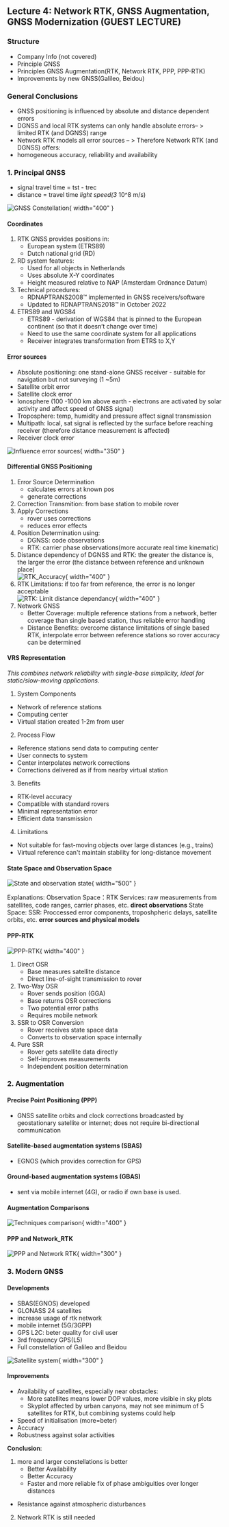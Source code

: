 ## Lecture 4: Network RTK, GNSS Augmentation, GNSS Modernization (GUEST LECTURE)

### Structure

- Company Info (not covered)
- Principle GNSS
- Principles GNSS Augmentation(RTK, Network RTK, PPP, PPP-RTK)
- Improvements by new GNSS(Galileo, Beidou)

### General Conclusions

- GNSS positioning is influenced by absolute and distance dependent errors
- DGNSS and local RTK systems can only handle absolute errors– > limited RTK (and DGNSS) range
- Network RTK models all error sources
– > Therefore Network RTK (and DGNSS) offers:
- homogeneous accuracy, reliability and availability

### 1. Principal GNSS

- signal travel time = tst - trec
- distance = travel time *light speed(3* 10^8 m/s)

![GNSS Constellation](../../../images/lecture4_gnss.png){ width="400" }

#### Coordinates

1. RTK GNSS provides positions in:
   - European system (ETRS89)
   - Dutch national grid (RD)
2. RD system features:
   - Used for all objects in Netherlands
   - Uses absolute X-Y coordinates
   - Height measured relative to NAP (Amsterdam Ordnance Datum)
3. Technical procedures:
   - RDNAPTRANS2008™ implemented in GNSS receivers/software
   - Updated to RDNAPTRANS2018™ in October 2022
4. ETRS89 and WGS84
   - ETRS89 - derivation of WGS84 that is pinned to the European continent (so that it doesn’t change over time)
   - Need to use the same coordinate system for all applications
   - Receiver integrates transformation from ETRS to X,Y

#### Error sources

- Absolute positioning: one stand-alone GNSS receiver - suitable for navigation but not surveying (1 ~5m)
- Satellite orbit error
- Satellite clock error
- Ionosphere (100 -1000 km above earth - electrons are activated by solar activity and affect speed of GNSS signal)
- Troposphere: temp, humidity and pressure affect signal transmission
- Multipath: local, sat signal is reflected by the surface before reaching receiver (therefore distance measurement is affected)
- Receiver clock error

![Influence error sources](../../../images/influence_error_sources.png){ width="350" }

#### Differential GNSS Positioning

1. Error Source Determination
   - calculates errors at known pos
   - generate corrections
2. Correction Transmition: from base station to mobile rover
3. Apply Corrections
   - rover uses corrections
   - reduces error effects
4. Position Determination using:
   - DGNSS: code observations
   - RTK: carrier phase observations(more accurate real time kinematic)
5. Distance dependency of DGNSS and RTK: the greater the distance is, the larger the error (the distance between reference and unknown place)  
   ![RTK_Accuracy](../../../images/RTK_accuracy.png){ width="400" }
6. RTK Limitations: if too far from reference, the error is no longer acceptable  
   ![RTK: Limit distance dependancy](../../../images/RTK_limit_distance.png){ width="400" }
7. Network GNSS
   - Better Coverage: multiple reference stations from a network, better coverage than single based station, thus reliable error handling
   - Distance Benefits: overcome distance limitations of single based RTK, interpolate error between reference stations so rover accuracy can be determined

#### VRS Representation

*This combines network reliability with single-base simplicity, ideal for static/slow-moving applications.*

1. System Components

- Network of reference stations
- Computing center
- Virtual station created 1-2m from user

2. Process Flow

- Reference stations send data to computing center
- User connects to system
- Center interpolates network corrections
- Corrections delivered as if from nearby virtual station

3. Benefits

- RTK-level accuracy
- Compatible with standard rovers
- Minimal representation error
- Efficient data transmission

4. Limitations

- Not suitable for fast-moving objects over large distances (e.g., trains)
- Virtual reference can't maintain stability for long-distance movement

#### State Space and Observation Space

![State and observation state](../../../images/state_observation_state.png){ width="500" }

Explanations: Observation Space：RTK Services: raw measurements from satellites, code ranges, carrier phases, etc. **direct observations**
State Space: SSR: Proccessed error components, troposhpheric delays, satellite orbits, etc. **error sources and physical models**

#### PPP-RTK

![PPP-RTK](../../../images/PPP-RTK.png){ width="400" }

1. Direct OSR
   - Base measures satellite distance
   - Direct line-of-sight transmission to rover
2. Two-Way OSR
   - Rover sends position (GGA)
   - Base returns OSR corrections
   - Two potential error paths
   - Requires mobile network
3. SSR to OSR Conversion
   - Rover receives state space data
   - Converts to observation space internally
4. Pure SSR
   - Rover gets satellite data directly
   - Self-improves measurements
   - Independent position determination

### 2. Augmentation

#### Precise Point Positioning (PPP)

- GNSS satellite orbits and clock corrections broadcasted by geostationary satellite or internet; does not require bi-directional communication

#### Satellite-based augmentation systems (SBAS)

- EGNOS (which provides correction for GPS)

#### Ground-based augmentation systems (GBAS)

- sent via mobile internet (4G), or radio if own base is used.

#### Augmentation Comparisons

![Techniques comparison](../../../images/techniques_comparison.png){ width="400" }

#### PPP and Network_RTK

![PPP and Network RTK](../../../images/PPP-networkRTK.png){ width="300" }

### 3. Modern GNSS

#### Developments

- SBAS(EGNOS) developed
- GLONASS 24 satellites
- increase usage of rtk network
- mobile internet (5G/3GPP)
- GPS L2C: beter quality for civil user
- 3rd frequency GPS(L5)
- Full constellation of Galileo and Beidou

![Satellite system](../../../images/satellite_system.png){ width="300" }

#### Improvements

- Availability of satellites, especially near obstacles:
  - More satellites means lower DOP values, more visible in sky plots
  - Skyplot affected by urban canyons, may not see minimum of 5 satellites for RTK, but combining systems could help
- Speed of initialisation  (more=beter)
- Accuracy
- Robustness against solar activities

**Conclusion**:

1. more and larger constellations is better
   - Better Availability
   - Better Accuracy
   - Faster and more reliable fix of phase ambiguities over
longer distances

- Resistance against atmospheric disturbances

2. Network RTK is still needed
